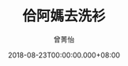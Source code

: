 ---
issue: 289
title: 佮阿媽去洗衫
author: 曾菁怡
date: 2018-08-23T00:00:00.000+08:00
topic: 懷想
difficulty: 2
wikidata: Q98095714
wikidata_link: https://www.wikidata.org/wiki/Q98095714
---